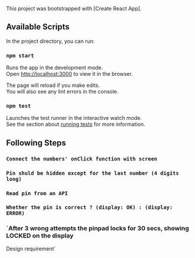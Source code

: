 This project was bootstrapped with [Create React App].

## Available Scripts

In the project directory, you can run:

### `npm start`

Runs the app in the development mode.<br>
Open [http://localhost:3000](http://localhost:3000) to view it in the browser.

The page will reload if you make edits.<br>
You will also see any lint errors in the console.

### `npm test`

Launches the test runner in the interactive watch mode.<br>
See the section about [running tests](#running-tests) for more information.

## Following Steps

### `Connect the numbers' onClick function with screen`
### `Pin shuld be hidden except for the last number (4 digits long)`
### `Read pin from an API`
### `Whether the pin is correct ? (display: OK) : (display: ERROR)`
### `After 3 wrong attempts the pinpad locks for 30 secs, showing LOCKED on the display
Design requirement`
